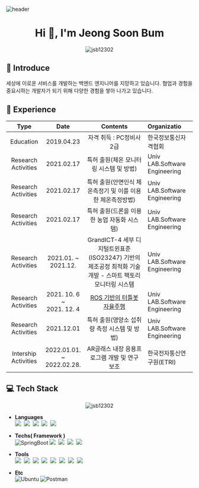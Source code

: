 ![header](https://capsule-render.vercel.app/api?type=waving&color=auto&height=300&section=header&text=Jeong%20Soon%20Bum&fontSize=90&animation=fadeIn&fontColor=#000000)

<h1 align="center">Hi 👋, I'm Jeong Soon Bum</h1>

<p align="center">
<img align="center" src="https://github-readme-stats.vercel.app/api?username=jsb12302&show_icons=true&locale=en" alt="jsb12302" />
</p>

## 🎤 Introduce
세상에 이로운 서비스를 개발하는 백엔드 엔지니어를 지망하고 있습니다. 협업과 경험을 중요시하는 개발자가 되기 위해 다양한 경험을 쌓아 나가고 있습니다.

## 📆 Experience

|        Type         |          Date           |                           Contents                           | Organizatio                                                  |
| :-----------------: | :---------------------: | :----------------------------------------------------------: | :----------------------------------------------------------- |
| Education |       2019.04.23      | 자격 취득 : PC정비사2급                                | 한국정보통신자격협회
| Research Activities |       2021.02.17      | 특허 출원(체온 모니터링 시스템 및 방법) | Univ LAB.Software Engineering                                |
| Research Activities |       2021.02.17       | 특허 출원(안면인식 체온측정기 및 이를 이용한 체온측정방법) | Univ LAB.Software Engineering                                |
| Research Activities |       2021.02.17    |  특허 출원(드론을 이용한 농업 자동화 시스템)   | Univ LAB.Software Engineering                                |
| Research Activities | 2021.01. ~</br>2021.12. | GrandICT-4 세부 디지털트윈표준(ISO23247) 기반의제조공정 최적화 기술개발 - 스마트 팩토리 모니터링 시스템 | Univ LAB.Software Engineering                                |
| Research Activities |       2021. 10. 6 ~<br>2021. 12. 4       | [ROS 기반의 터틀봇 자율주행](https://github.com/jsb12302/Ros_auto_driving) | Univ LAB.Software Engineering                                |
| Research Activities |       2021.12.01       | 특허 출원(영양소 섭취량 측정 시스템 및 방법) | Univ LAB.Software Engineering                                |
| Intership Activities |       2022.01.01. ~</br>2022.02.28.       | AR글래스 내장 응용프로그램 개발 및 연구 보조  | 한국전자통신연구원(ETRI)                         |

## :computer: Tech Stack

<p align="center"><img align="center" src="https://github-readme-stats.vercel.app/api/top-langs?username=jsb12302&show_icons=true&locale=en&layout=compact" alt="jsb12302" /></p>

- **Languages** </br>
<img src="https://img.shields.io/badge/Java-007396?style=flat-square&logo=Java&logoColor=white"/></a>&nbsp;
<img src="https://img.shields.io/badge/Python-3766AB?style=flat-square&logo=Python&logoColor=white"/></a>&nbsp;
<img src="https://img.shields.io/badge/C-A8B9CC?style=flat-square&logo=C&logoColor=white"/></a>&nbsp;
<img src="https://img.shields.io/badge/C++-00599C?style=flat-square&logo=C++&logoColor=white"/></a>&nbsp;
<img src="https://img.shields.io/badge/JavaScript-F7DF1E?style=flat-square&logo=JavaScript&logoColor=black"/></a>&nbsp;

- **Techs( Framework )** </br>
![SpringBoot](https://img.shields.io/badge/SpringBoot-6DB33F?style=flat-square&logo=SpringBoot&logoColor=white)
<img src="https://img.shields.io/badge/MySQL-4479A1?style=flat-square&logo=MySQL&logoColor=white"/></a>&nbsp;
<img src="https://img.shields.io/badge/Android-3DDC84?style=flat-square&logo=Android&logoColor=black"/></a>&nbsp;
<img src="https://img.shields.io/badge/Arduino-00979D?style=flat-square&logo=Arduino&logoColor=white"/></a>&nbsp;
<img src="https://img.shields.io/badge/ROS-22314E?style=flat-square&logo=ROS&logoColor=white"/></a>&nbsp;

- **Tools**  </br>
<img src="https://img.shields.io/badge/IntelliJ IDEA-000000?style=flat-square&logo=IntelliJ IDEA&logoColor=white"/></a>&nbsp;
<img src="https://img.shields.io/badge/PyCharm-000000?style=flat-square&logo=PyCharm&logoColor=white"/></a>&nbsp;
<img src="https://img.shields.io/badge/Apache NetBeans IDE-1B6AC6?style=flat-square&logo=Apache NetBeans IDE&logoColor=white"/></a>&nbsp;
<img src="https://img.shields.io/badge/Android Studio-3DDC84?style=flat-square&logo=Android Studio&logoColor=black"/></a>&nbsp;
<img src="https://img.shields.io/badge/Visual Studio-5C2D91?style=flat-square&logo=Visual Studio&logoColor=white"/></a>&nbsp;
<img src="https://img.shields.io/badge/Visual Studio Code-007ACC?style=flat-square&logo=Visual Studio Code&logoColor=white"/></a>&nbsp;
<img src="https://img.shields.io/badge/Git-F05032?style=flat-square&logo=Git&logoColor=white"/></a>&nbsp;
<img src="https://img.shields.io/badge/GitHub-181717?style=flat-square&logo=GitHub&logoColor=white"/></a>&nbsp;

- **Etc**  </br>
![Ubuntu](https://img.shields.io/badge/Ubuntu-E95420?style=flat-square&logo=Ubuntu&logoColor=white)
![Postman](https://img.shields.io/badge/Postman-FF6C37?style=flat-square&logo=Postman&logoColor=white)
